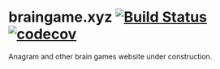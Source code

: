 # braingame.xyz [![Build Status](https://travis-ci.com/jgthomas/braingame.xyz.svg?branch=master)](https://travis-ci.com/jgthomas/braingame.xyz) [![codecov](https://codecov.io/gh/jgthomas/braingame.xyz/branch/master/graph/badge.svg)](https://codecov.io/gh/jgthomas/braingame.xyz)

 Anagram and other brain games website under construction.
